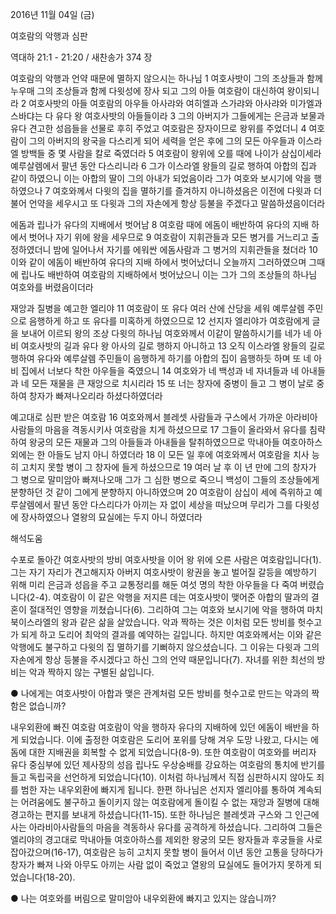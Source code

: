2016년 11월 04일 (금)

여호람의 악행과 심판 



역대하 21:1 - 21:20 / 새찬송가 374 장


여호람의 악행과 언약 때문에 멸하지 않으시는 하나님
1 여호사밧이 그의 조상들과 함께 누우매 그의 조상들과 함께 다윗성에 장사 되고 그의 아들 여호람이 대신하여 왕이되니라 2 여호사밧의 아들 여호람의 아우들 아사랴와 여히엘과 스가랴와 아사랴와 미가엘과 스바댜는 다 유다 왕 여호사밧의 아들들이라 3 그의 아버지가 그들에게는 은금과 보물과 유다 견고한 성읍들을 선물로 후히 주었고 여호람은 장자이므로 왕위를 주었더니 4 여호람이 그의 아버지의 왕국을 다스리게 되어 세력을 얻은 후에 그의 모든 아우들과 이스라엘 방백들 중 몇 사람을 칼로 죽였더라 5 여호람이 왕위에 오를 때에 나이가 삼십이세라 예루살렘에서 팔년 동안 다스리니라 6 그가 이스라엘 왕들의 길로 행하여 아합의 집과 같이 하였으니 이는 아합의 딸이 그의 아내가 되었음이라 그가 여호와 보시기에 악을 행하였으나 7 여호와께서 다윗의 집을 멸하기를 즐겨하지 아니하셨음은 이전에 다윗과 더불어 언약을 세우시고 또 다윗과 그의 자손에게 항상 등불을 주겠다고 말씀하셨음이더라

에돔과 립나가 유다의 지배에서 벗어남
8 여호람 때에 에돔이 배반하여 유다의 지배 하에서 벗어나 자기 위에 왕을 세우므로 9 여호람이 지휘관들과 모든 병거를 거느리고 출정하였더니 밤에 일어나서 자기를 에워싼 에돔사람과 그 병거의 지휘관들을 쳤더라 10 이와 같이 에돔이 배반하여 유다의 지배 하에서 벗어났더니 오늘까지 그러하였으며 그때에 립나도 배반하여 여호람의 지배하에서 벗어났으니 이는 그가 그의 조상들의 하나님 여호와를 버렸음이더라

재앙과 질병을 예고한 엘리야
11 여호람이 또 유다 여러 산에 산당을 세워 예루살렘 주민으로 음행하게 하고 또 유다를 미혹하게 하였으므로 12 선지자 엘리야가 여호람에게 글을 보내어 이르되 왕의 조상 다윗의 하나님 여호와께서 이같이 말씀하시기를 네가 네 아비 여호사밧의 길과 유다 왕 아사의 길로 행하지 아니하고 13 오직 이스라엘 왕들의 길로 행하여 유다와 예루살렘 주민들이 음행하게 하기를 아합의 집이 음행하듯 하며 또 네 아비 집에서 너보다 착한 아우들을 죽였으니 14 여호와가 네 백성과 네 자녀들과 네 아내들과 네 모든 재물을 큰 재앙으로 치시리라 15 또 너는 창자에 중병이 들고 그 병이 날로 중하여 창자가 빠져나오리라 하셨다하였더라

예고대로 심판 받은 여호람
16 여호와께서 블레셋 사람들과 구스에서 가까운 아라비아 사람들의 마음을 격동시키사 여호람을 치게 하셨으므로 17 그들이 올라와서 유다를 침략하여 왕궁의 모든 재물과 그의 아들들과 아내들을 탈취하였으므로 막내아들 여호아하스 외에는 한 아들도 남지 아니 하였더라 18 이 모든 일 후에 여호와께서 여호람을 치사 능히 고치지 못할 병이 그 창자에 들게 하셨으므로 19 여러 날 후 이 년 만에 그의 창자가 그 병으로 말미암아 빠져나오매 그가 그 심한 병으로 죽으니 백성이 그들의 조상들에게 분향하던 것 같이 그에게 분향하지 아니하였으며 20 여호람이 삼십이 세에 즉위하고 예루살렘에서 팔년 동안 다스리다가 아끼는 자 없이 세상을 떠났으며 무리가 그를 다윗성에 장사하였으나 열왕의 묘실에는 두지 아니 하였더라

해석도움





수포로 돌아간 여호사밧의 방비
여호사밧을 이어 왕 위에 오른 사람은 여호람입니다(1). 그는 자기 자리가 견고해지자 아버지 여호사밧이 왕권을 놓고 벌어질 갈등을 예방하기 위해 미리 은금과 성읍을 주고 교통정리를 해둔 여섯 명의 착한 아우들을 다 죽여 버렸습니다(2-4). 여호람이 이 같은 악행을 저지른 데는 여호사밧이 맺어준 아합의 딸과의 결혼이 절대적인 영향을 끼쳤습니다(6). 그리하여 그는 여호와 보시기에 악을 행하여 마치 북이스라엘의 왕과 같은 삶을 살았습니다. 악과 짝하는 것은 이처럼 모든 방비를 헛수고가 되게 하고 도리어 최악의 결과를 예약하는 길입니다. 하지만 여호와께서는 이와 같은 악행에도 불구하고 다윗의 집 멸하기를 기뻐하지 않으셨습니다. 그 이유는 다윗과 그의 자손에게 항상 등불을 주시겠다고 하신 그의 언약 때문입니다(7). 자녀를 위한 최선의 방비는 악과 짝하지 않는 구별된 삶입니다.

● 나에게는 여호사밧이 아합과 맺은 관계처럼 모든 방비를 헛수고로 만드는 악과의 짝함은 없습니까?

내우외환에 빠진 여호람
여호람이 악을 행하자 유다의 지배하에 있던 에돔이 배반을 하게 되었습니다. 이에 출정한 여호람은 도리어 포위를 당해 겨우 도망 나왔고, 다시는 에돔에 대한 지배권을 회복할 수 없게 되었습니다(8-9). 또한 여호람이 여호와를 버리자 유다 중심부에 있던 제사장의 성읍 립나도 우상숭배를 강요하는 여호람의 통치에 반기를 들고 독립국을 선언하게 되었습니다(10). 이처럼 하나님께서 직접 심판하시지 않아도 죄를 범한 자는 내우외환에 빠지게 됩니다. 한편 하나님은 선지자 엘리야를 통하여 계속되는 어려움에도 불구하고 돌이키지 않는 여호람에게 돌이킬 수 없는 재앙과 질병에 대해 경고하는 편지를 보내게 하셨습니다(11-15). 또한 하나님은 블레셋과 구스와 그 인근에 사는 아라비아사람들의 마음을 격동하사 유다를 공격하게 하셨습니다. 그리하여 그들은 엘리야의 경고대로 막내아들 여호아하스를 제외한 왕궁의 모든 왕자들과 후궁들을 사로잡아갔으며(16-17), 여호람은 능히 고치지 못할 병이 들어서 이년 동안 고통을 당하다가 창자가 빠져 나와 아무도 아끼는 사람 없이 죽었고 열왕의 묘실에도 들어가지 못하게 되었습니다(18-20).

● 나는 여호와를 버림으로 말미암아 내우외환에 빠지고 있지는 않습니까?